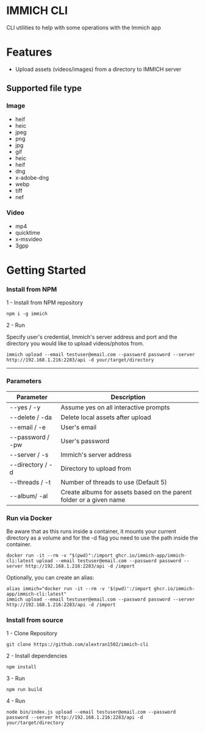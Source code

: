 # IMMICH CLI

CLI utilities to help with some operations with the Immich app

# Features

- Upload assets (videos/images) from a directory to IMMICH server

## Supported file type

### Image

- heif
- heic
- jpeg
- png
- jpg
- gif
- heic
- heif
- dng
- x-adobe-dng
- webp
- tiff
- nef

### Video

- mp4
- quicktime
- x-msvideo
- 3gpp

# Getting Started

### Install from NPM

1 - Install from NPM repository

```
npm i -g immich
```

2 - Run

Specify user's credential, Immich's server address and port and the directory you would like to upload videos/photos from.

```
immich upload --email testuser@email.com --password password --server http://192.168.1.216:2283/api -d your/target/directory
```

---

### Parameters

| Parameter        | Description                                                         |
| ---------------- | ------------------------------------------------------------------- |
| --yes / -y       | Assume yes on all interactive prompts                               |
| --delete / -da   | Delete local assets after upload                                    |
| --email / -e     | User's email                                                        |
| --password / -pw | User's password                                                     |
| --server / -s    | Immich's server address                                             |
| --directory / -d | Directory to upload from                                            |
| --threads / -t   | Number of threads to use (Default 5)                                |
| --album/ -al     | Create albums for assets based on the parent folder or a given name |

### Run via Docker

Be aware that as this runs inside a container, it mounts your current directory as a volume and for the -d flag you need to use the path inside the container.

```
docker run -it --rm -v "$(pwd)":/import ghcr.io/immich-app/immich-cli:latest upload --email testuser@email.com --password password --server http://192.168.1.216:2283/api -d /import
```

Optionally, you can create an alias:

```
alias immich="docker run -it --rm -v '$(pwd)':/import ghcr.io/immich-app/immich-cli:latest"
immich upload --email testuser@email.com --password password --server http://192.168.1.216:2283/api -d /import
```

### Install from source

1 - Clone Repository

```
git clone https://github.com/alextran1502/immich-cli
```

2 - Install dependencies

```
npm install
```

3 - Run

```
npm run build
```

4 - Run

```
node bin/index.js upload --email testuser@email.com --password password --server http://192.168.1.216:2283/api -d your/target/directory
```
